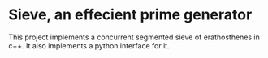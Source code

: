 # Sieve, an effecient prime generator
This project implements a concurrent segmented sieve of erathosthenes in c++. It also implements a python interface for it.
